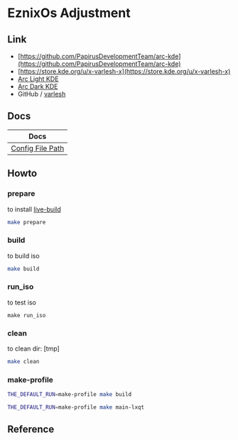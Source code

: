 

# EznixOs Adjustment


## Link

* [https://github.com/PapirusDevelopmentTeam/arc-kde](https://github.com/PapirusDevelopmentTeam/arc-kde)
* [https://store.kde.org/u/x-varlesh-x](https://store.kde.org/u/x-varlesh-x)
* [Arc Light KDE](https://store.kde.org/p/1815459)
* [Arc Dark KDE](https://store.kde.org/p/1167638)
* GitHub / [varlesh](https://github.com/varlesh)


## Docs

| Docs |
| --- |
| [Config File Path](helper/doc/config.md) |


## Howto

### prepare

to install [live-build](https://packages.debian.org/sid/live-build)

``` sh
make prepare
```


### build

to build iso

``` sh
make build
```


### run_iso

to test iso

```
make run_iso
```

### clean

to clean dir: [tmp]

``` sh
make clean
```


### make-profile

``` sh
THE_DEFAULT_RUN=make-profile make build
```

``` sh
THE_DEFAULT_RUN=make-profile make main-lxqt
```


## Reference


